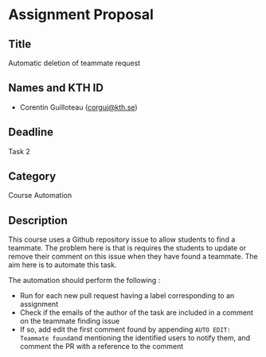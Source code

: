 # Assignment Proposal

## Title

Automatic deletion of teammate request

## Names and KTH ID

-   Corentin Guilloteau (corgui@kth.se)

## Deadline

Task 2

## Category

Course Automation

## Description

This course uses a Github repository issue to allow students to find a teammate. The problem here is that is requires
the students to update or remove their comment on this issue when they have found a teammate. The aim here is to
automate this task.

The automation should perform the following :

-   Run for each new pull request having a label corresponding to an assignment
-   Check if the emails of the author of the task are included in a comment on the teammate finding issue
-   If so, add edit the first comment found by appending `AUTO EDIT: Teammate found`and mentioning the identified users
    to notify them, and comment the PR with a reference to the comment
